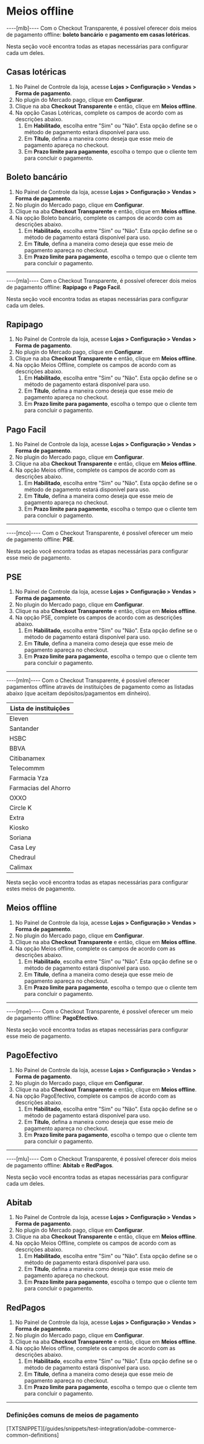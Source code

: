 # Meios offline

----[mlb]----
Com o Checkout Transparente, é possível oferecer dois meios de pagamento offline: **boleto bancário** e **pagamento em casas lotéricas**.

Nesta seção você encontra todas as etapas necessárias para configurar cada um deles.

## Casas lotéricas

1. No Painel de Controle da loja, acesse **Lojas > Configuração > Vendas > Forma de pagamento**.
2. No plugin do Mercado pago, clique em **Configurar**.
3. Clique na aba **Checkout Transparente** e então, clique em **Meios offline**.
4. Na opção Casas Lotéricas, complete os campos de acordo com as descrições abaixo.
    1. Em **Habilitado**, escolha entre "Sim" ou "Não". Esta opção define se o método de pagamento estará disponível para uso.
    2. Em **Título**, defina a maneira como deseja que esse meio de pagamento apareça no checkout.
    3. Em **Prazo limite para pagamento**, escolha o tempo que o cliente tem para concluir o pagamento.

## Boleto bancário

1. No Painel de Controle da loja, acesse **Lojas > Configuração > Vendas > Forma de pagamento**.
2. No plugin do Mercado pago, clique em **Configurar**.
3. Clique na aba **Checkout Transparente** e então, clique em **Meios offline**.
4. Na opção Boleto bancário, complete os campos de acordo com as descrições abaixo.
    1. Em **Habilitado**, escolha entre "Sim" ou "Não". Esta opção define se o método de pagamento estará disponível para uso.
    2. Em **Título**, defina a maneira como deseja que esse meio de pagamento apareça no checkout.
    3. Em **Prazo limite para pagamento**, escolha o tempo que o cliente tem para concluir o pagamento.

------------
----[mla]----
Com o Checkout Transparente, é possível oferecer dois meios de pagamento offline: **Rapipago** e **Pago Facil**.

Nesta seção você encontra todas as etapas necessárias para configurar cada um deles.

## Rapipago

1. No Painel de Controle da loja, acesse **Lojas > Configuração > Vendas > Forma de pagamento**.
2. No plugin do Mercado pago, clique em **Configurar**.
3. Clique na aba **Checkout Transparente** e então, clique em **Meios offline**.
4. Na opção Meios Offline, complete os campos de acordo com as descrições abaixo.
    1. Em **Habilitado**, escolha entre "Sim" ou "Não". Esta opção define se o método de pagamento estará disponível para uso.
    2. Em **Título**, defina a maneira como deseja que esse meio de pagamento apareça no checkout.
    3. Em **Prazo limite para pagamento**, escolha o tempo que o cliente tem para concluir o pagamento.

## Pago Facil

1. No Painel de Controle da loja, acesse **Lojas > Configuração > Vendas > Forma de pagamento**.
2. No plugin do Mercado pago, clique em **Configurar**.
3. Clique na aba **Checkout Transparente** e então, clique em **Meios offline**.
4. Na opção Meios offline, complete os campos de acordo com as descrições abaixo.
    1. Em **Habilitado**, escolha entre "Sim" ou "Não". Esta opção define se o método de pagamento estará disponível para uso.
    2. Em **Título**, defina a maneira como deseja que esse meio de pagamento apareça no checkout.
    3. Em **Prazo limite para pagamento**, escolha o tempo que o cliente tem para concluir o pagamento.

------------
----[mco]----
Com o Checkout Transparente, é possível oferecer um meio de pagamento offline: **PSE**.

Nesta seção você encontra todas as etapas necessárias para configurar esse meio de pagamento.

## PSE

1. No Painel de Controle da loja, acesse **Lojas > Configuração > Vendas > Forma de pagamento**.
2. No plugin do Mercado pago, clique em **Configurar**.
3. Clique na aba **Checkout Transparente** e então, clique em **Meios offline**.
4. Na opção PSE, complete os campos de acordo com as descrições abaixo.
    1. Em **Habilitado**, escolha entre "Sim" ou "Não". Esta opção define se o método de pagamento estará disponível para uso.
    2. Em **Título**, defina a maneira como deseja que esse meio de pagamento apareça no checkout.
    3. Em **Prazo limite para pagamento**, escolha o tempo que o cliente tem para concluir o pagamento.

------------
----[mlm]----
Com o Checkout Transparente, é possível oferecer pagamentos offline através de instituições de pagamento como as listadas abaixo (que aceitam depósitos/pagamentos em dinheiro).

| Lista de instituições |
| --- |
| Eleven |
| Santander |
| HSBC |
| BBVA |
| Citibanamex |
| Telecommm |
| Farmacia Yza |
| Farmacias del Ahorro |
| OXXO |
| Circle K |
| Extra |
| Kiosko |
| Soriana |
| Casa Ley |
| Chedraul |
| Calimax |

Nesta seção você encontra todas as etapas necessárias para configurar estes meios de pagamento.

## Meios offline

1. No Painel de Controle da loja, acesse **Lojas > Configuração > Vendas > Forma de pagamento**.
2. No plugin do Mercado pago, clique em **Configurar**.
3. Clique na aba **Checkout Transparente** e então, clique em **Meios offline**.
4. Na opção Meios offline, complete os campos de acordo com as descrições abaixo.
    1. Em **Habilitado**, escolha entre "Sim" ou "Não". Esta opção define se o método de pagamento estará disponível para uso.
    2. Em **Título**, defina a maneira como deseja que esse meio de pagamento apareça no checkout.
    3. Em **Prazo limite para pagamento**, escolha o tempo que o cliente tem para concluir o pagamento.

------------
----[mpe]----
Com o Checkout Transparente, é possível oferecer um meio de pagamento offline: **PagoEfectivo**.

Nesta seção você encontra todas as etapas necessárias para configurar esse meio de pagamento.

## PagoEfectivo

1. No Painel de Controle da loja, acesse **Lojas > Configuração > Vendas > Forma de pagamento**.
2. No plugin do Mercado pago, clique em **Configurar**.
3. Clique na aba **Checkout Transparente** e então, clique em **Meios offline**.
4. Na opção PagoEfectivo, complete os campos de acordo com as descrições abaixo.
    1. Em **Habilitado**, escolha entre "Sim" ou "Não". Esta opção define se o método de pagamento estará disponível para uso.
    2. Em **Título**, defina a maneira como deseja que esse meio de pagamento apareça no checkout.
    3. Em **Prazo limite para pagamento**, escolha o tempo que o cliente tem para concluir o pagamento.

------------
----[mlu]----
Com o Checkout Transparente, é possível oferecer dois meios de pagamento offline: **Abitab** e **RedPagos**.

Nesta seção você encontra todas as etapas necessárias para configurar cada um deles.

## Abitab

1. No Painel de Controle da loja, acesse **Lojas > Configuração > Vendas > Forma de pagamento**.
2. No plugin do Mercado pago, clique em **Configurar**.
3. Clique na aba **Checkout Transparente** e então, clique em **Meios offline**.
4. Na opção Meios Offline, complete os campos de acordo com as descrições abaixo.
    1. Em **Habilitado**, escolha entre "Sim" ou "Não". Esta opção define se o método de pagamento estará disponível para uso.
    2. Em **Título**, defina a maneira como deseja que esse meio de pagamento apareça no checkout.
    3. Em **Prazo limite para pagamento**, escolha o tempo que o cliente tem para concluir o pagamento.

## RedPagos

1. No Painel de Controle da loja, acesse **Lojas > Configuração > Vendas > Forma de pagamento**.
2. No plugin do Mercado pago, clique em **Configurar**.
3. Clique na aba **Checkout Transparente** e então, clique em **Meios offline**.
4. Na opção Meios offline, complete os campos de acordo com as descrições abaixo.
    1. Em **Habilitado**, escolha entre "Sim" ou "Não". Esta opção define se o método de pagamento estará disponível para uso.
    2. Em **Título**, defina a maneira como deseja que esse meio de pagamento apareça no checkout.
    3. Em **Prazo limite para pagamento**, escolha o tempo que o cliente tem para concluir o pagamento.

------------
### Definições comuns de meios de pagamento

[TXTSNIPPET][/guides/snippets/test-integration/adobe-commerce-common-definitions]